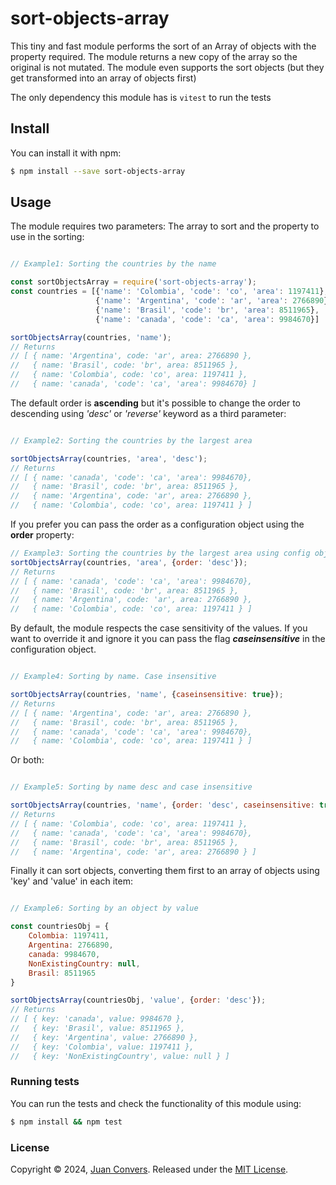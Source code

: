 # sort-objects-array

This tiny and fast module performs the sort of an Array of objects with the property required. The module returns a new copy of the array so the original is not mutated. The module even supports the sort objects (but they get transformed into an array of objects first)

The only dependency this module has is `vitest` to run the tests

## Install

You can install it with npm:

```sh
$ npm install --save sort-objects-array
```
## Usage

The module requires two parameters: The array to sort and the property to use in the sorting:

```js

// Example1: Sorting the countries by the name

const sortObjectsArray = require('sort-objects-array');
const countries = [{'name': 'Colombia', 'code': 'co', 'area': 1197411},
                   {'name': 'Argentina', 'code': 'ar', 'area': 2766890},
                   {'name': 'Brasil', 'code': 'br', 'area': 8511965},
                   {'name': 'canada', 'code': 'ca', 'area': 9984670}]

sortObjectsArray(countries, 'name');
// Returns
// [ { name: 'Argentina', code: 'ar', area: 2766890 },
//   { name: 'Brasil', code: 'br', area: 8511965 },
//   { name: 'Colombia', code: 'co', area: 1197411 },
//   { name: 'canada', 'code': 'ca', 'area': 9984670} ]
```

The default order is **ascending** but it's possible to change the order to descending using *'desc'* or *'reverse'* keyword as a third parameter:

```js

// Example2: Sorting the countries by the largest area

sortObjectsArray(countries, 'area', 'desc');
// Returns
// [ { name: 'canada', 'code': 'ca', 'area': 9984670},
//   { name: 'Brasil', code: 'br', area: 8511965 },
//   { name: 'Argentina', code: 'ar', area: 2766890 },
//   { name: 'Colombia', code: 'co', area: 1197411 } ]
```

If you prefer you can pass the order as a configuration object using the **order**
property:

```js
// Example3: Sorting the countries by the largest area using config object.
sortObjectsArray(countries, 'area', {order: 'desc'});
// Returns
// [ { name: 'canada', 'code': 'ca', 'area': 9984670},
//   { name: 'Brasil', code: 'br', area: 8511965 },
//   { name: 'Argentina', code: 'ar', area: 2766890 },
//   { name: 'Colombia', code: 'co', area: 1197411 } ]
```

By default, the module respects the case sensitivity of the values. If you want to override it and ignore it you can pass the flag ***caseinsensitive*** in the configuration object.

```js

// Example4: Sorting by name. Case insensitive

sortObjectsArray(countries, 'name', {caseinsensitive: true});
// Returns
// [ { name: 'Argentina', code: 'ar', area: 2766890 },
//   { name: 'Brasil', code: 'br', area: 8511965 },
//   { name: 'canada', 'code': 'ca', 'area': 9984670},
//   { name: 'Colombia', code: 'co', area: 1197411 } ]

```
Or both:

```js

// Example5: Sorting by name desc and case insensitive

sortObjectsArray(countries, 'name', {order: 'desc', caseinsensitive: true});
// Returns
// [ { name: 'Colombia', code: 'co', area: 1197411 },
//   { name: 'canada', 'code': 'ca', 'area': 9984670},
//   { name: 'Brasil', code: 'br', area: 8511965 },
//   { name: 'Argentina', code: 'ar', area: 2766890 } ]

```

Finally it can sort objects, converting them first to an array of objects using 'key' and 'value' in each item:

```js

// Example6: Sorting by an object by value

const countriesObj = {
    Colombia: 1197411,
    Argentina: 2766890,
    canada: 9984670,
    NonExistingCountry: null,
    Brasil: 8511965
}

sortObjectsArray(countriesObj, 'value', {order: 'desc'});
// Returns
// [ { key: 'canada', value: 9984670 },
//   { key: 'Brasil', value: 8511965 },
//   { key: 'Argentina', value: 2766890 },
//   { key: 'Colombia', value: 1197411 },
//   { key: 'NonExistingCountry', value: null } ]

```

### Running tests

You can run the tests and check the functionality of this module using:

```sh
$ npm install && npm test
```

### License

Copyright © 2024, [Juan Convers](https://juanconvers.com).
Released under the [MIT License](LICENSE).
